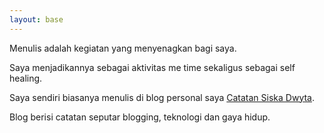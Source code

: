 ```yaml
---
layout: base
---
```

Menulis adalah kegiatan yang menyenagkan bagi saya.

Saya menjadikannya sebagai aktivitas me time sekaligus sebagai self healing.

Saya sendiri biasanya menulis di blog personal saya [Catatan Siska Dwyta](https://www.siskadwyta.my.id).

Blog berisi catatan seputar blogging, teknologi dan gaya hidup.
